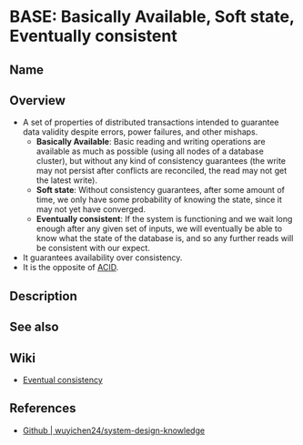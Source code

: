 # BASE: Basically Available, Soft state, Eventually consistent

## Name

## Overview
- A set of properties of distributed transactions intended to guarantee data validity despite errors, power failures, and other mishaps.
   - **Basically Available**: Basic reading and writing operations are available as much as possible (using all nodes of a database cluster), but without any kind of consistency guarantees (the write may not persist after conflicts are reconciled, the read may not get the latest write).
   - **Soft state**: Without consistency guarantees, after some amount of time, we only have some probability of knowing the state, since it may not yet have converged.
   - **Eventually consistent**: If the system is functioning and we wait long enough after any given set of inputs, we will eventually be able to know what the state of the database is, and so any further reads will be consistent with our expect.
- It guarantees availability over consistency.
- It is the opposite of [ACID](../A/ACID-Atomicity_Consistency_Isolation_Durability.md).

## Description

## See also

## Wiki
- [Eventual consistency](https://en.wikipedia.org/wiki/Eventual_consistency)

## References
- [Github | wuyichen24/system-design-knowledge](https://github.com/wuyichen24/system-design-knowledge/blob/master/concepts/Transaction.md#base-availability-over-consistency---eventual-consistency)
